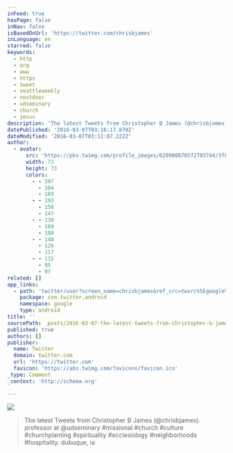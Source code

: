 ```yaml
---
inFeed: true
hasPage: false
inNav: false
isBasedOnUrl: 'https://twitter.com/chrisbjames'
inLanguage: en
starred: false
keywords:
  - http
  - org
  - www
  - https
  - tweet
  - seattleweekly
  - nextdoor
  - udseminary
  - church
  - jesus
description: 'The latest Tweets from Christopher B James (@chrisbjames). professor at @udseminary #missional #church #culture #churchplanting #spirituality #ecclesiology #neighborhoods #hospitality. dubuque, ia'
datePublished: '2016-03-07T03:16:17.870Z'
dateModified: '2016-03-07T03:11:07.222Z'
author:
  - avatar:
      src: 'https://pbs.twimg.com/profile_images/628908870572703744/3fPMv26W_bigger.jpg'
      width: 73
      height: 73
      colors:
        - - 207
          - 204
          - 169
        - - 193
          - 156
          - 147
        - - 139
          - 169
          - 100
        - - 140
          - 126
          - 117
        - - 115
          - 95
          - 97
related: []
app_links:
  - path: 'twitter/user?screen_name=chrisbjames&ref_src=twsrc%5Egoogle%7Ctwcamp%5Eandroidseo%7Ctwgr%5Eprofile'
    package: com.twitter.android
    namespace: google
    type: android
title: ''
sourcePath: _posts/2016-03-07-the-latest-tweets-from-christopher-b-james-chrisbjames-p.md
published: true
authors: []
publisher:
  name: Twitter
  domain: twitter.com
  url: 'https://twitter.com'
  favicon: 'https://abs.twimg.com/favicons/favicon.ico'
_type: Comment
_context: 'http://schema.org'

---
```

![](https://s3-us-west-2.amazonaws.com/the-grid-img/p/523d6cd9093e9bfba74cbc48c688459981ca2f4e.jpg)

> The latest Tweets from Christopher B James &lpar;&commat;chrisbjames&rpar;&period; professor at &commat;udseminary &num;missional &num;church &num;culture &num;churchplanting &num;spirituality &num;ecclesiology &num;neighborhoods &num;hospitality&period; dubuque&comma; ia